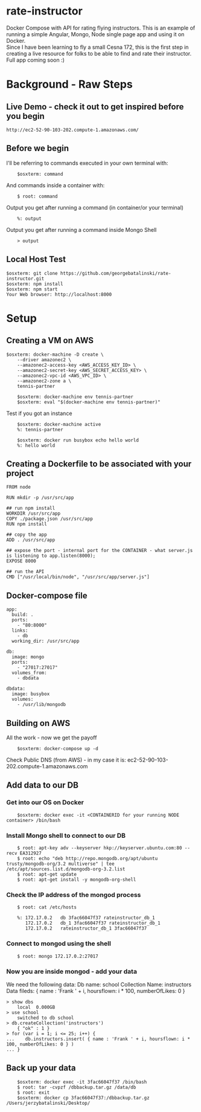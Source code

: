 # rate-instructor
Docker Compose with API for rating flying instructors. This is an example of running a simple Angular, Mongo, Node single page app and using it on Docker.  
Since I have been learning to fly a small Cesna 172, this is the first step in creating a live resource for folks to be able to find and rate their instructor. Full app coming soon :)

# Background - Raw Steps 
    
## Live Demo - check it out to get inspired before you begin 
    http://ec2-52-90-103-202.compute-1.amazonaws.com/
    
## Before we begin

I'll be referring to commands executed in your own terminal with:

```javascript,linenums=true
    $osxterm: command
```

And commands inside a container with:
```javascript,linenums=true
    $ root: command
```

Output you get after running a command (in container/or your terminal)
```javascript,linenums=true
    %: output 
```

Output you get after running a command inside Mongo Shell 
```javascript,linenums=true
    > output 
```

## Local Host Test 
    $osxterm: git clone https://github.com/georgebatalinski/rate-instructor.git
    $osxterm: npm install
    $osxterm: npm start
    Your Web browser: http://localhost:8000
    

# Setup 
## Creating a VM on AWS 

```javascript,linenums=true
$osxterm: docker-machine -D create \
    --driver amazonec2 \
    --amazonec2-access-key <AWS_ACCESS_KEY_ID> \
    --amazonec2-secret-key <AWS_SECRET_ACCESS_KEY> \
    --amazonec2-vpc-id <AWS_VPC_ID> \
    --amazonec2-zone a \
    tennis-partner
```

```javascript,linenums=true
    $osxterm: docker-machine env tennis-partner
    $osxterm: eval "$(docker-machine env tennis-partner)"
```

Test if you got an instance 
```javascript,linenums=true
    $osxterm: docker-machine active 
    %: tennis-partner

    $osxterm: docker run busybox echo hello world
    %: hello world
```


## Creating a Dockerfile to be associated with your project

```javascript,linenums=true
FROM node 

RUN mkdir -p /usr/src/app

## run npm install
WORKDIR /usr/src/app
COPY ./package.json /usr/src/app
RUN npm install

## copy the app
ADD . /usr/src/app

## expose the port - internal port for the CONTAINER - what server.js is listening to app.listen(8000);
EXPOSE 8000

## run the API
CMD ["/usr/local/bin/node", "/usr/src/app/server.js"]
```


## Docker-compose file 
```javascript,linenums=true
app:
  build: .
  ports:
    - "80:8000"
  links:
    - db
  working_dir: /usr/src/app
    
db:
  image: mongo
  ports:
    - "27017:27017"
  volumes_from:
    - dbdata

dbdata:
  image: busybox
  volumes:
    - /usr/lib/mongodb
```


## Building on AWS 
All the work - now we get the payoff

```javascript,linenums=true
    $osxterm: docker-compose up -d 
```
Check Public DNS (from AWS) - in my case it is: 
ec2-52-90-103-202.compute-1.amazonaws.com
    
## Add data to our DB
### Get into our OS on Docker
```javascript,linenums=true
    $osxterm: docker exec -it <CONTAINERID for your running NODE container> /bin/bash
```
### Install Mongo shell to connect to our DB
```javascript,linenums=true
    $ root: apt-key adv --keyserver hkp://keyserver.ubuntu.com:80 --recv EA312927
    $ root: echo "deb http://repo.mongodb.org/apt/ubuntu trusty/mongodb-org/3.2 multiverse" | tee /etc/apt/sources.list.d/mongodb-org-3.2.list 
    $ root: apt-get update
    $ root: apt-get install -y mongodb-org-shell   
```
### Check the IP address of the mongod process 
```javascript,linenums=true
    $ root: cat /etc/hosts
    
    %: 172.17.0.2	db 3fac66047f37 rateinstructor_db_1
       172.17.0.2	db_1 3fac66047f37 rateinstructor_db_1
       172.17.0.2	rateinstructor_db_1 3fac66047f37
```

### Connect to mongod using the shell  
```javascript,linenums=true
    $ root: mongo 172.17.0.2:27017
```

### Now you are inside mongod - add your data 
We need the following data:
Db name: school 
Collection Name: instructors
Data fileds: { name : 'Frank ' + i, hoursflown: i * 100, numberOfLikes: 0 } 


```javascript,linenums=true
> show dbs
    local  0.000GB
> use school
    switched to db school
> db.createCollection('instructors')
    { "ok" : 1 }
> for (var i = 1; i <= 25; i++) {
...    db.instructors.insert( { name : 'Frank ' + i, hoursflown: i * 100, numberOfLikes: 0 } )
... }

```

## Back up your data
```javascript,linenums=true
    $osxterm: docker exec -it 3fac66047f37 /bin/bash
    $ root: tar -cvpzf /dbbackup.tar.gz /data/db 
    $ root: exit 
    $osxterm: docker cp 3fac66047f37:/dbbackup.tar.gz /Users/jerzybatalinski/Desktop/ 
```





